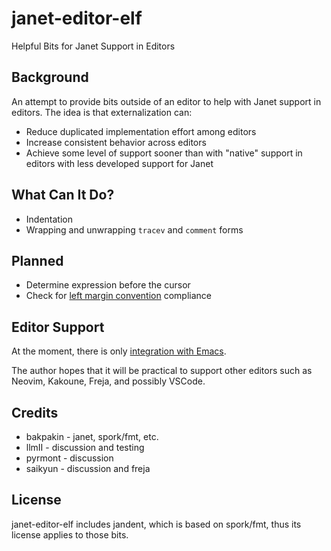 # janet-editor-elf

Helpful Bits for Janet Support in Editors

## Background

An attempt to provide bits outside of an editor to help with Janet
support in editors.  The idea is that externalization can:

* Reduce duplicated implementation effort among editors
* Increase consistent behavior across editors
* Achieve some level of support sooner than with "native" support in
  editors with less developed support for Janet

## What Can It Do?

* Indentation
* Wrapping and unwrapping `tracev` and `comment` forms

## Planned

* Determine expression before the cursor
* Check for [left margin convention](doc/left-margin-convention.md) 
  compliance

## Editor Support

At the moment, there is only [integration with Emacs](doc/emacs.md).

The author hopes that it will be practical to support other editors
such as Neovim, Kakoune, Freja, and possibly VSCode.

## Credits

* bakpakin - janet, spork/fmt, etc.
* llmII - discussion and testing
* pyrmont - discussion
* saikyun - discussion and freja

## License

janet-editor-elf includes jandent, which is based on spork/fmt, thus
its license applies to those bits.

